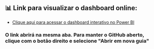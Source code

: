## 📊 Link para visualizar o dashboard online:

- [Clique aqui para acessar o dashboard interativo no Power BI](https://app.powerbi.com/view?r=eyJrIjoiNjUwMjQxMjgtYTI0Yy00NWE0LTljMTMtN2Y5Yjg4MWJkM2U1IiwidCI6ImMzYTkzYmM4LTM0NTQtNDRlYy05MWFiLTM5YWQ1MTVlY2VhYSJ9&pageName=4e37b7635440c8a05577)

### O link abrirá na mesma aba. Para manter o GitHub aberto, clique com o botão direito e selecione "Abrir em nova guia"
